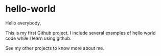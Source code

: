 # hello-world

Hello everybody,

This is my first Github project. I include several examples of hello world code while I learn using github.

See my other projects to know more about me.
